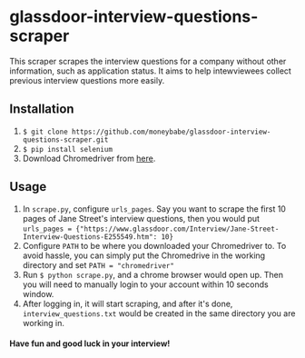 # glassdoor-interview-questions-scraper
This scraper scrapes the interview questions for a company without other information, such as application status. It aims to help intewviewees collect previous interview questions more easily.

## Installation
1. `$ git clone https://github.com/moneybabe/glassdoor-interview-questions-scraper.git`
2. `$ pip install selenium`
3. Download Chromedriver from [here](https://chromedriver.chromium.org/downloads).

## Usage
1. In `scrape.py`, configure `urls_pages`. Say you want to scrape the first 10 pages of Jane Street's interview questions, then you would put `urls_pages = {"https://www.glassdoor.com/Interview/Jane-Street-Interview-Questions-E255549.htm": 10}`
2. Configure `PATH` to be where you downloaded your Chromedriver to. To avoid hassle, you can simply put the Chromedrive in the working directory and set `PATH = "chromedriver"`
3. Run `$ python scrape.py`, and a chrome browser would open up. Then you will need to manually login to your account within 10 seconds window.
4. After logging in, it will start scraping, and after it's done, `interview_questions.txt` would be created in the same directory you are working in.

#### Have fun and good luck in your interview!
